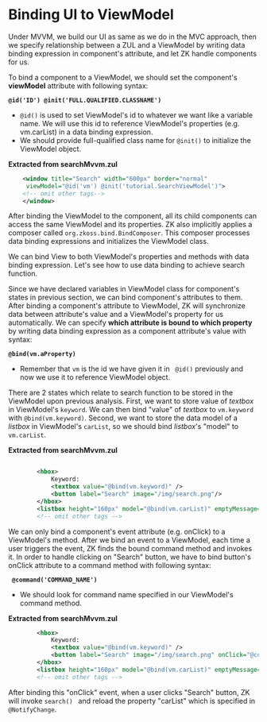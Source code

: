 # Binding UI to ViewModel

Under MVVM, we build our UI as same as we do in the MVC approach,
then we specify relationship between a ZUL and a ViewModel by writing
data binding expression in component's attribute, and let ZK handle
components for us.

To bind a component to a ViewModel, we should set the component's **viewModel** attribute with
following syntax:

**`@id('ID') @init('FULL.QUALIFIED.CLASSNAME')`**

-   ` @id() ` is used to set ViewModel's id to whatever we want like a
    variable name. We will use this id to reference ViewModel's
    properties (e.g. vm.carList) in a data binding expression.
-   We should provide full-qualified class name for `@init()` to
    initialize the ViewModel object.

**Extracted from searchMvvm.zul**

```xml
    <window title="Search" width="600px" border="normal"
     viewModel="@id('vm') @init('tutorial.SearchViewModel')">
    <!-- omit other tags-->
    </window>
```


After binding the ViewModel to the component, all its child components
can access the same ViewModel and its properties. ZK also implicitly applies a composer called
`org.zkoss.bind.BindComposer`. This composer processes data binding
expressions and initializes the ViewModel class.

We can bind View to both ViewModel's properties and methods with data
binding expression. Let's see how to use data binding to achieve search
function.

Since we have declared variables in ViewModel class for component's
states in previous section, we can bind component's attributes to them.
After binding a component's attribute to ViewModel, ZK will synchronize
data between attribute's value and a ViewModel's property for us
automatically. We can specify **which attribute is bound to which
property** by writing data binding expression as a component attribute's
value with syntax:

**`@bind(vm.aProperty) `**

-   Remember that `vm` is the id we have given it in ` @id()` previously
    and now we use it to reference ViewModel object.

There are 2 states which relate to search function to be stored in the
ViewModel upon previous analysis. First, we want to store value of
*textbox* in ViewModel's `keyword`. We can then bind "value" of
*textbox* to `vm.keyword` with `@bind(vm.keyword)`. Second, we want to
store the data model of a *listbox* in ViewModel's `carList`, so we
should bind *listbox*'s "model" to `vm.carList`.

**Extracted from searchMvvm.zul**

```xml

        <hbox>
            Keyword:
            <textbox value="@bind(vm.keyword)" />
            <button label="Search" image="/img/search.png"/>
        </hbox>
        <listbox height="160px" model="@bind(vm.carList)" emptyMessage="No car found in the result">
        <!-- omit other tags -->
```

We can only bind a component's event attribute (e.g. onClick) to
a ViewModel's method. After we bind an event to a ViewModel, each time a
user triggers the event, ZK finds the bound command method and invokes
it. In order to handle clicking on "Search" button, we have to bind
button's onClick attribute to a command method with following syntax:

**` @command('COMMAND_NAME')`**

-   We should look for command name specified in our ViewModel's command
    method.

**Extracted from searchMvvm.zul**

```xml
        <hbox>
            Keyword:
            <textbox value="@bind(vm.keyword)" />
            <button label="Search" image="/img/search.png" onClick="@command('search')" />
        </hbox>
        <listbox height="160px" model="@bind(vm.carList)" emptyMessage="No car found in the result">
        <!-- omit other tags -->
```

After binding this "onClick" event, when a user clicks "Search" button,
ZK will invoke `search() ` and reload the property "carList" which is
specified in `@NotifyChange`.
